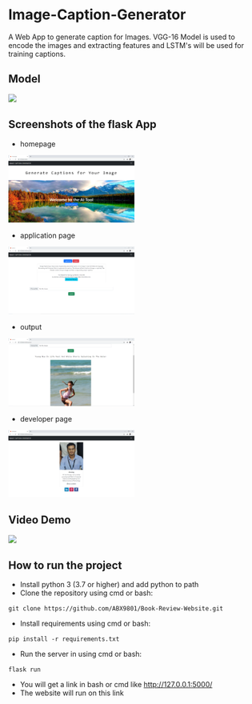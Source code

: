 # Image-Caption-Generator
A Web App to generate caption for Images. VGG-16 Model is used to encode the images and extracting features and LSTM's will be used for training captions.

## Model
<img src = "https://raw.githubusercontent.com/yunjey/pytorch-tutorial/master/tutorials/03-advanced/image_captioning/png/model.png" width = 50%>

## Screenshots of the flask App
- homepage
<img src = "screenshots/home.PNG" width = 50%>

- application page
<img src = "screenshots/cap.PNG" width = 50%>

- output
<img src = "screenshots/Capture.PNG" width = 50%>

- developer page
<img src = "screenshots/developer.PNG" width = 50%>

## Video Demo
<img src = "screenshots/vdo.gif" width = 50%>

## How to run the project
- Install python 3 (3.7 or higher) and add python to path
- Clone the repository using cmd or bash:
```shell
git clone https://github.com/ABX9801/Book-Review-Website.git
```
- Install requirements using cmd or bash:
```shell
pip install -r requirements.txt
```
- Run the server in using cmd or bash:
```shell
flask run
```
- You will get a link in bash or cmd like http://127.0.0.1:5000/
- The website will run on this link
